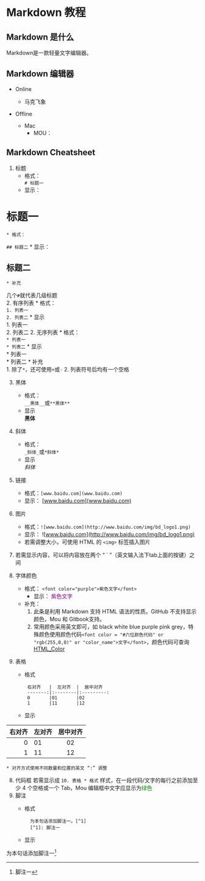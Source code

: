 # Markdown 教程

## Markdown 是什么
Markdown是一款轻量文字编辑器。

## Markdown 编辑器
* Online
	* 马克飞象  	

* Offline
	* Mac  
		* MOU：

## Markdown Cheatsheet  

1. 标题
	* 格式：  
`# 标题一`
	* 显示：  
# 标题一  

	* 格式：  
`## 标题二`
	* 显示：  
## 标题二  

	* 补充  
几个`#`就代表几级标题  
2. 有序列表
	* 格式：  
	`1. 列表一`  
	`2. 列表二`
	* 显示  
	    1. 列表一  
	    2. 列表二
2. 无序列表
	* 格式：  
	`* 列表一`  
	`* 列表二`
	* 显示  
		* 列表一  
		* 列表二
	* 补充  
	    1. 除了`*`，还可使用`+`或`-`
	    2. 列表符号后均有一个空格

3. 黑体  
	* 格式：  
	`__黑体__`或`**黑体**`
	* 显示  
	__黑体__
	  
3. 斜体  
	* 格式：  
	`_斜体_`或`*斜体*`
	* 显示  
	*斜体*
	
4. 链接
	* 格式：`[www.baidu.com](www.baidu.com)`  
	* 显示： [www.baidu.com](www.baidu.com)  

3. 图片
	* 格式：`![www.baidu.com](http://www.baidu.com/img/bd_logo1.png)`  
	* 显示： ![www.baidu.com](http://www.baidu.com/img/bd_logo1.png)
	* 若需调整大小，可使用 HTML 的 `<img>` 标签插入图片
5. 若需显示内容，可以将内容放在两个 “ ` ”（英文输入法下tab上面的按键）之间
6. 字体颜色
	* 格式： `<font color="purple">紫色文字</font>`  
        * 显示：  <font color="purple">紫色文字</font>  
	* 补充：
		1. 此条是利用 Markdown 支持 HTML 语法的性质。GitHub 不支持显示颜色，Mou 和 Gitbook支持。
		2. 常用颜色采用英文即可，如 black white blue purple pink grey，特殊颜色使用颜色代码`<font color = "#六位颜色代码" or "rgb(255,0,0)" or "color_name">文字</font>`，颜色代码可查询 [HTML_Color](http://www.w3schools.com/html/html_colors.asp)
7. 表格 
	* 格式
	
        `  右对齐   |  左对齐  |  居中对齐   `    
        `  -------:|:--------|:---------: `   
        `  0       |01       |02          `  
        `  1       |11       |12          `  
	* 显示  
	
右对齐   |  左对齐  |  居中对齐    
-------:|:--------|:---------:  
0       |01       |02  
1       |11       |12      

    
    * 对齐方式使用不同数量和位置的英文 “:” 调整
    
8. 代码框
	若需显示成 `10. 表格 * 格式` 样式，在一段代码/文字的每行之前添加至少 4 个空格或一个 Tab，Mou 编辑框中文字应显示为<font color = green>绿色</font>    
9. 脚注
	* 格式  
	
            为本句话添加脚注一。[^1]  
            [^1]: 脚注一  
            
	* 显示

为本句话添加脚注一[^1]  
	
[^1]: 脚注一

	
